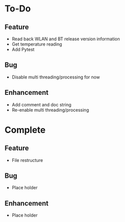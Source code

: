# To-Do

## Feature
- Read back WLAN and BT release version information
- Get temperature reading
- Add Pytest

## Bug
- Disable multi threading/processing for now

## Enhancement
- Add comment and doc string
- Re-enable multi threading/processing

# Complete

## Feature
- File restructure

## Bug
- Place holder

## Enhancement
- Place holder